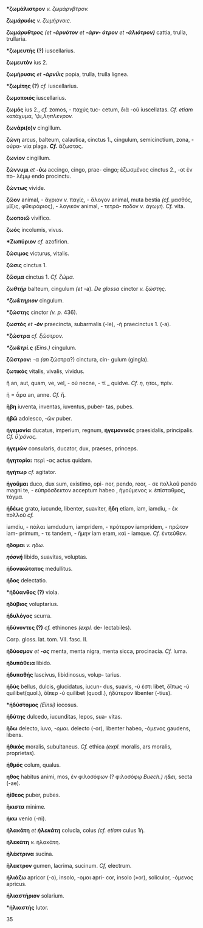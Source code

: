 **\*ζωμάλιστρον** *v. ζωμάρνβτρον.*

***ζωμάρυόις** v. ζωμήρνοις.*

***ζωμάρυθτρος** (et **-άρυότον** et **-άρν- ότρον** et **-άλιότρον)***
cattia, trulla, trullaria.

**\*ζωμευτἡς (?)** iuscellarius.

**ζωμευτόν** ius 2.

**ζωμήρυσις** *et **-άρνΰις*** popia, trulla, trulla lignea.

**\*ζωμίτης (?)** *cf.* iuscellarius.

**ζωμοποιός** iuscellarius.

**ζωμός** ius 2., *cf.* zomos, - παχύς tuc- cetum, διὰ -οῦ iuscellatas.
*Cf. etiam* κατάχυμα, *\'ψι,ληπλενρον.*

**ζωνάρι(ο)ν** cingillum.

**ζώνη** arcus, balteum, calautica, cinctus 1., cingulum, semicinctium,
zona, - οὐρα- νία plaga. ***Cf.*** ἄζωστος.

**ζωνίον** cingillum.

**ζώννυμι** *et* **-ύω** accingo, cingo, prae- cingo; ἐζωσμένος cinctus
2., -ot ἐν πο- λέμῳ endo procinctu.

**ζώντως** vivide.

**ζῶον** animal, - ἄγριον *v.* παγίς, - ἄλογον animal, muta bestia
*(cf.* μασθός, μῖξις, φθειράριος), - λογικόν animal, - τετρά- ποδον *v.
άγωγή. Cf.* vita.

**ζωοποιῶ** vivifico.

**ζωός** incolumis, vivus.

**\*Ζωπύριον** *cf.* azofirion.

**ζώσιμος** victurus, vitalis.

**ζῶσις** cinctus 1.

**ζῶσμα** cinctus 1. *Cf. ζώμα.*

***ζωθτήρ*** balteum, cingulum *(et* -a). *De glossa* cinctor *v.
ξώστης.*

***\*ζω&τηριον*** cingulum.

**\*ζώστης** cinctor *(v. p.* 436).

**ζωστός** *et **-όν*** praecincta, subarmalis (-le), -ή praecinctus 1.
(-a).

**\*ζώστρα** *cf. ξώστρον.*

***\*ζω&τρί.ς** (Eins.)* cingulum.

**ζῶστρον:** -α *(an* ζώστρα?) cinctura, cin- gulum (gingla).

**ζωτικός** vitalis, vivalis, vividus.

ἤ an, aut, quam, ve, vel, - οὐ necne, - τί \_ quidve. *Cf. η, ητοι.,*
πρίν.

ἠ = ἆρα an, anne. *Cf.* ἤ.

**ἥβη** iuventa, inventas, iuventus, puber- tas, pubes.

**ἡβῶ** adolesco, -ῶν puber.

**ἡγεμονία** ducatus, imperium, regnum, **ἡγεμονικός** praesidalis,
principalis. *Cf. ΰ\'ρόνος.*

**ἡγεμών** consularis, ducator, dux, praeses, princeps.

**ἡγητορία:** περὶ -ας actus quidam.

**ἡγήτωρ** *cf.* agitator.

**ἡγοῦμαι** duco, dux sum, existimo, opi- nor, pendo, reor, - σε πολλοῦ
pendo magni te, - εὐπρόσδεκτον acceptum habeo , ἠγούμενος *v.*
ἐπίσταθμος, τάγμα.

**ἡδέως** grato, iucunde, libenter, suaviter, **ἤδη** etiam, iam,
iamdiu, - ἐκ πολλοῦ *cf.*

iamdiu, - πάλαι iamdudum, iampridem, - πρότερον iampridem, - πρῶτον
iam- primum, - τε tandem, - ἤμην iam eram, καὶ - iamque. *Cf.*
ἐντεῦθεν.

**ἡδομαι** *v. ηδω.*

***ηόονή*** libido, suavitas, voluptas.

**ἡδονικώτατος** medullitus.

**ἡδος** delectatio.

**\*ἡδύανθος (?)** viola.

**ἡδύβιος** voluptarius.

**ἡδυλόγος** scurra.

**ἡδύνοντες (?)** *cf.* ethinones *(expl.* de- lectabiles).

Corp. gloss. lat. tom. VII. fasc. II.

**ἡδύοσμον** *et **-ος*** menta, menta nigra, menta sicca, procinacia.
*Cf.* luma.

**ἡδυπάθεια** libido.

**ἡδυπαθἡς** lascivus, libidinosus, volup- tarius.

**ἡδύς** bellus, dulcis, glucidatus, iucun- dus, suavis, -ύ ἐστι libet,
ὅἴπως -ύ quilibet(quol.), ὅἴπερ -ύ quilibet (quodl.), ἡδύτερον libenter
(-tius).

**\*ἡδύστομος** *(Einsi)* iocosus.

**ἡδύτης** dulcedo, iucunditas, lepos, sua- vitas.

**ἥδω** delecto, iuvo, *-ομαι.* delecto (-or), libenter habeo, -όμενος
gaudens, libens.

**ἡθικός** moralis, subultaneus. *Cf.* ethica *(expl.* moralis, ars
moralis, proprietas).

**ἡθμός** colum, qualus.

**ηθος** habitus animi, mos, έν φιλοσόφων (? φιλοσόφῳ *Buech.) η&ει,*
secta (-ae).

**ἠίθεος** puber, pubes.

**ἥκιστα** minime.

**ἡκω** venio (-ni).

**ἡλακάτη** *et **ήλεκάτη*** colucla, colus *(cf. etiam* culus 1ἡ.

**ἠλεκάτη** *v.* ἠλακάτη.

**ἡλέκτρινα** sucina.

**ἤλεκτρον** gumen, lacrima, sucinum. *Cf,* electrum.

**ἡλιάζω** apricor (-o), insolo, -ομαι apri- cor, insolo (»or),
soliculor, -όμενος apricus.

**ἡλιαστἡριον** solarium.

**\*ἡλιαστἠς** lutor.

35
